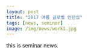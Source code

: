 ```yaml
---
layout: post
title: "2017 여름 글로벌 인턴십"
tags: [news, seminar]
image: /img/news/work1.jpg
---
```


this is seminar news. 


